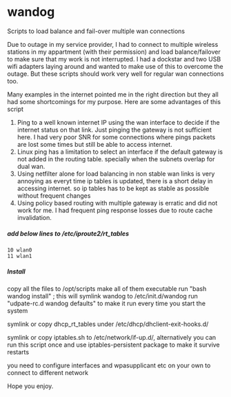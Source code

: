 # wandog
Scripts to load balance and fail-over multiple wan connections

Due to outage in my service provider, I had to connect to multiple wireless stations in my appartment (with their permission) and load balance/failover to make sure that my work is not interrupted.
I had a dockstar and two USB wifi adapters laying around and wanted to make use of this to overcome the outage. But these scripts should work very well for regular wan connections too.

Many examples in the internet pointed me in the right direction but they all had some shortcomings for my purpose. Here are some advantages of this script

1. Ping to a well known internet IP using the wan interface to decide if the internet status on that link. Just pinging the gateway is not sufficient here. I had very poor SNR for some connections where pings packets are lost some times but still be able to access internet.
2. Linux ping has a limitation to select an interface if the default gateway is not added in the routing table. specially when the subnets overlap for dual wan.
3. Using netfilter alone for load balancing in non stable wan links is very annoying as everyt time ip tables is updated, there is a short delay in accessing internet. so ip tables has to be kept as stable as possible without frequent changes
4. Using policy based routing with multiple gateway is erratic and did not work for me. I had frequent ping response losses due to route cache invalidation.

##### add below lines to /etc/iproute2/rt_tables
```
10 wlan0
11 wlan1
```
##### Install
copy all the files to /opt/scripts
make all of them executable
run "bash wandog install" ; this will symlink wandog to /etc/init.d/wandog
run "udpate-rc.d wandog defaults" to make it run every time you start the system


symlink or copy dhcp_rt_tables under /etc/dhcp/dhclient-exit-hooks.d/

symlink or copy iptables.sh to /etc/network/if-up.d/, alternatively you can run this script once and use iptables-persistent package to make it survive restarts

you need to configure interfaces and wpasupplicant etc on your own to connect to different network

Hope you enjoy.
